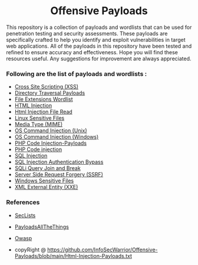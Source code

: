 <h1 align="center"> Offensive Payloads</h1>

This repository is a collection of payloads and wordlists that can be used for penetration testing and security assessments. These payloads are specifically crafted to help you identify and exploit vulnerabilities in target web applications. All of the payloads in this repository have been tested and refined to ensure accuracy and effectiveness. Hope you will find these resources useful. Any suggestions for improvement are always appreciated.

### Following are the list of payloads and wordlists :

  - [Cross Site Scripting (XSS)](Cross-Site-Scripting-XSS-Payloads.txt)
  - [Directory Traversal Payloads](Directory-Traversal-Payloads.txt)
  - [File Extensions Wordlist](File-Extensions-Wordlist.txt)
  - [HTML Injection](Html-Injection-Payloads.txt)
  - [Html Injection File Read](Html-Injection-Read-File-Payloads.txt)
  - [Linux Sensitive Files](Linux-Sensitive-Files.txt)
  - [Media Type (MIME)](Media-Type-(MIME).txt)
  - [OS Command Injection (Unix)](OS-Command-Injection-Unix-Payloads.txt)
  - [OS Command Injection (Windows)](OS-Command-Injection-Windows-Payloads.txt)
  - [PHP Code Injection-Payloads](PHP-Code-Injections-Payloads.txt)
  - [PHP Code injection](PHP-Code-injection.txt)
  - [SQL Injection](SQL-Injection-Payloads.txt)
  - [SQL Injection Authentication Bypass](SQL-Injection-Auth-Bypass-Payloads.txt)
  - [SQLi Query Join and Break](SQLi-query-Join-and-Break.md)
  - [Server Side Request Forgery (SSRF)](Server-Side-Request-Forgery-Payloads.txt)
  - [Windows Sensitive Files](Windows-Sensitive-Files.txt)
  - [XML External Entity (XXE)](XML-External-Entity-(XXE)-Payloads.txt)

### References

  - [SecLists](https://github.com/danielmiessler/SecLists)
  - [PayloadsAllTheThings](https://github.com/swisskyrepo/PayloadsAllTheThings)
  - [Owasp](https://owasp.org/)

  - copyRight @ https://github.com/InfoSecWarrior/Offensive-Payloads/blob/main/Html-Injection-Payloads.txt
